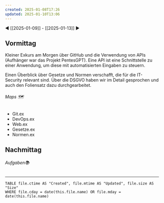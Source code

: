 ```yaml
---
created: 2025-01-08T17:26
updated: 2025-01-10T13:06
---
```

◀ [[2025-01-09]] - [[2025-01-13]] ▶
## Vormittag
Kleiner Exkurs am Morgen über GitHub und die Verwendung von APIs (Aufhänger war das Projekt PentesGPT). 
Eine API ist eine Schnittstelle zu einer Anwendung, um diese mit automatisierten Eingaben zu steuern.

Einen Überblick über Gesetze und Normen verschafft, die für die IT-Security relevant sind. 
Über die DSGVO haben wir im Detail gesprochen und auch den Foliensatz dazu durchgearbeitet.
###### Maps 🗺
* Git.ex
* DevOps.ex
* Web.ex
* Gesetze.ex
* Normen.ex
## Nachmittag
###### Aufgaben📚

---
```dataview
TABLE file.ctime AS "Created", file.mtime AS "Updated", file.size AS "Size" 
WHERE file.cday = date(this.file.name) OR file.mday = date(this.file.name) 
```
